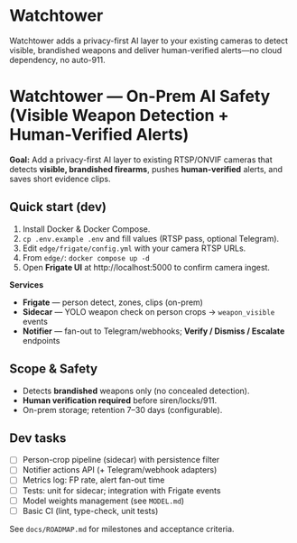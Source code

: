 # Watchtower
Watchtower adds a privacy-first AI layer to your existing cameras to detect visible, brandished weapons and deliver human-verified alerts—no cloud dependency, no auto-911.

# Watchtower — On-Prem AI Safety (Visible Weapon Detection + Human-Verified Alerts)

**Goal:** Add a privacy-first AI layer to existing RTSP/ONVIF cameras that detects **visible, brandished firearms**, pushes **human-verified** alerts, and saves short evidence clips.

## Quick start (dev)
1) Install Docker & Docker Compose.
2) `cp .env.example .env` and fill values (RTSP pass, optional Telegram).
3) Edit `edge/frigate/config.yml` with your camera RTSP URLs.
4) From `edge/`: `docker compose up -d`
5) Open **Frigate UI** at http://localhost:5000 to confirm camera ingest.

**Services**
- **Frigate** — person detect, zones, clips (on-prem)
- **Sidecar** — YOLO weapon check on person crops → `weapon_visible` events
- **Notifier** — fan-out to Telegram/webhooks; **Verify / Dismiss / Escalate** endpoints

## Scope & Safety
- Detects **brandished** weapons only (no concealed detection).
- **Human verification required** before siren/locks/911.
- On-prem storage; retention 7–30 days (configurable).

## Dev tasks
- [ ] Person-crop pipeline (sidecar) with persistence filter
- [ ] Notifier actions API (+ Telegram/webhook adapters)
- [ ] Metrics log: FP rate, alert fan-out time
- [ ] Tests: unit for sidecar; integration with Frigate events
- [ ] Model weights management (see `MODEL.md`)
- [ ] Basic CI (lint, type-check, unit tests)

See `docs/ROADMAP.md` for milestones and acceptance criteria.

